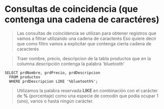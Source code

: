 # Consultas de coincidencia (que contenga una cadena de caractéres)

> Las consultas de coincidencia se utilizan para obtener registros que vamos a filtrar utilizando una cadena de caracterés
> Eso quiere decir que como filtro vamos a explicitar que contenga cierta cadena de caracterés

> Traer nombre, precio, descripcion
> de la tabla productos
> que en la columna descripción contenga la palabra 'bluetooth'

    SELECT prdNombre, prdPrecio, prdDescripcion     
      FROM productos  
      WHERE prdDescripcion LIKE '%bluetooth%';

> Utilizamos la palabra reservada **LIKE** en combinación
> con el carácter de **%** (porcentaje) como una especie de comodín que podía ocupar 1 (uno), varios o hasta ningún carácter.

